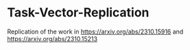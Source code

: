 # Task-Vector-Replication
Replication of the work in https://arxiv.org/abs/2310.15916 and https://arxiv.org/abs/2310.15213
